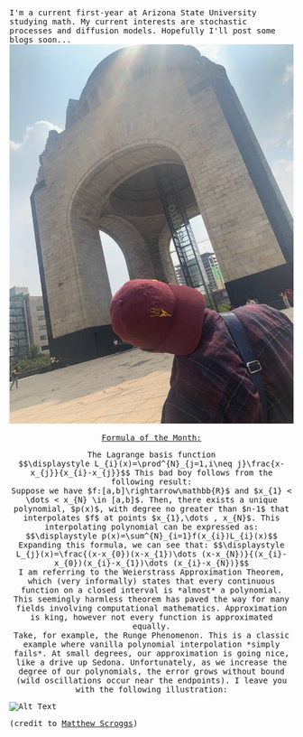 <script>
MathJax = {
  tex: {
    inlineMath: [['$', '$'], ['\\(', '\\)']]
  },
  svg: {
    fontCache: 'global'
  }
};
</script>
<script type="text/javascript" id="MathJax-script" async
  src="https://cdn.jsdelivr.net/npm/mathjax@3/es5/tex-svg.js">
</script>
<style> body { font-family: "Roboto Mono", monospace; } </style>

I'm a current first-year at Arizona State University studying math.
My current interests are stochastic processes and diffusion models. 
Hopefully I'll post some blogs soon... 
![Book logo](IMG_4777.JPG)

<p align="center"><u>Formula of the Month:</u></p>
<p align="center">
  The Lagrange basis function 
  <br>
  $$\displaystyle L_{i}(x)=\prod^{N}_{j=1,i\neq j}\frac{x-x_{j}}{x_{i}-x_{j}}$$
  This bad boy follows from the following result:
  <br>
  Suppose we have  $f:[a,b]\rightarrow\mathbb{R}$ and $x_{1} < \dots < x_{N} \in [a,b]$. Then, there exists a unique polynomial, $p(x)$, with degree no greater than $n-1$ that interpolates $f$ at points $x_{1},\dots , x_{N}$. This interpolating polynomial can be expressed as:
  <br>
  $$\displaystyle p(x)=\sum^{N}_{i=1}f(x_{i})L_{i}(x)$$ 
  Expanding this formula, we can see that:
  $$\displaystyle L_{j}(x)=\frac{(x-x_{0})(x-x_{1})\dots (x-x_{N})}{(x_{i}-x_{0})(x_{i}-x_{1})\dots (x_{i}-x_{N})}$$
  <br>
  I am referring to the Weierstrass Approximation Theorem, which (very informally) states that every continuous function on a closed interval is *almost* a polynomial. This seemingly harmless theorem has paved the way for many fields involving computational mathematics. Approximation is king, however not every function is approximated equally. 
    <br>
    Take, for example, the Runge Phenomenon. This is a classic example where vanilla polynomial interpolation *simply fails*. At small degrees, our approximation is going nice, like a drive up Sedona. Unfortunately, as we increase the degree of our polynomials, the error grows without bound (wild oscillations occur near the endpoints). I leave you with the following illustration: 
</p>
    
![Alt Text](https://www.mscroggs.co.uk/img/full/runge-uniform.gif)
    
  (credit to [Matthew Scroggs](www.mscroggs.co.uk))



